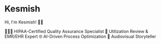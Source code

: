 # Kesmish

Hi, I'm Kesmish! ✌🏻

🧑🏻‍💻 HIPAA-Certified Quality Assurance Specialist
🏥 Utilization Review & EMR/EHR Expert
🤓 AI-Driven Process Optimization
🎥 Audiovisual Storyteller
